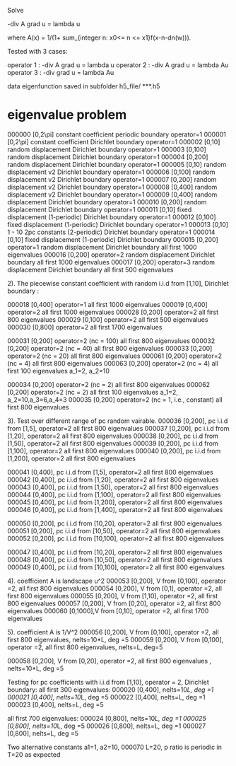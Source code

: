 Solve 

-div A grad u = lambda u

where A(x) = 1/(1+ sum_{integer n: x0<= n <= x1}f(x-n-dn(w))). 

Tested with 3 cases: 

operator 1 : -div A grad u = lambda u
operator 2 : -div A grad u = lambda Au
operator 3 : -div  grad u = lambda Au

data eigenfunction saved in subfolder h5_file/ ***.h5
# eigenvalue problem

000000   [0,2\pi]   constant coefficient    periodic boundary   operator=1 
000001   [0,2\pi]   constant coefficient    Dirichlet boundary  operator=1 
000002   [0,10]     random displacement     Dirichlet boundary  operator=1 
000003   [0,100]    random displacement     Dirichlet boundary  operator=1 
000004   [0,200]    random displacement     Dirichlet boundary  operator=1 
000005   [0,10]     random displacement v2  Dirichlet boundary   operator=1 
000006   [0,100]    random displacement v2  Dirichlet boundary   operator=1 
000007   [0,200]    random displacement v2  Dirichlet boundary   operator=1 
000008   [0,400]    random displacement v2  Dirichlet boundary  operator=1 
000009   [0,400]    random displacement     Dirichlet boundary  operator=1 
000010   [0,200]    random displacement     Dirichlet boundary  operator=1 
000011   [0,10]     fixed displacement (1-periodic)   Dirichlet boundary  operator=1 
000012   [0,100]    fixed displacement (1-periodic)   Dirichlet boundary  operator=1 
000013   [0,10]     1 - 10 2pc constants (2-periodic)   Dirichlet boundary  operator=1 
000014   [0,10]     fixed displacement (1-periodic)   Dirichlet boundary 
000015   [0,200]    operator=1 random displacement     Dirichlet boundary   all first 1000 eigenvalues
000016   [0,200]    operator=2 random displacement     Dirichlet boundary   all first 1000 eigenvalues
000017   [0,200]    operator=3 random displacement     Dirichlet boundary   all first 500 eigenvalues

2). The piecewise constant coefficient with random i.i.d from [1,10], Dirichlet boundary : 

000018   [0,400]    operator=1     all first 1000 eigenvalues
000019   [0,400]    operator=2     all first 1000 eigenvalues
000028   [0,200]    operator=2     all first 800 eigenvalues
000029   [0,100]    operator=2     all first 500 eigenvalues
000030   [0,800]    operator=2     all first 1700 eigenvalues

000031   [0,200]    operator=2  (nc = 100)  all first 800 eigenvalues
000032   [0,200]    operator=2  (nc = 40)  all first 800 eigenvalues
000033   [0,200]    operator=2  (nc = 20)  all first 800 eigenvalues
000061   [0,200]    operator=2  (nc = 4)  all first 800 eigenvalues
000063   [0,200]    operator=2  (nc = 4)  all first 100 eigenvalues a_1=2, a_2=10

000034   [0,200]    operator=2  (nc = 2)  all first 800 eigenvalues
000062   [0,200]    operator=2  (nc = 2)  all first 100 eigenvalues a_1=2, a_2=10,a_3=6,a_4=3
000035   [0,200]    operator=2  (nc = 1, i.e., constant)  all first 800 eigenvalues

3). Test over different range of pc random vairable.
000036   [0,200],  pc i.i.d from [1,5],   operator=2     all first 800 eigenvalues
000037   [0,200],  pc i.i.d from [1,20],   operator=2     all first 800 eigenvalues
000038   [0,200],  pc i.i.d from [1,50],   operator=2     all first 800 eigenvalues
000039   [0,200],  pc i.i.d from [1,100],   operator=2     all first 800 eigenvalues
000040   [0,200],  pc i.i.d from [1,200],   operator=2     all first 800 eigenvalues

000041   [0,400],  pc i.i.d from [1,5],   operator=2     all first 800 eigenvalues
000042   [0,400],  pc i.i.d from [1,20],   operator=2     all first 800 eigenvalues
000043   [0,400],  pc i.i.d from [1,50],   operator=2     all first 800 eigenvalues
000044   [0,400],  pc i.i.d from [1,100],   operator=2     all first 800 eigenvalues
000045   [0,400],  pc i.i.d from [1,200],   operator=2     all first 800 eigenvalues
000046   [0,400],  pc i.i.d from [1,400],   operator=2     all first 800 eigenvalues

000050   [0,200],  pc i.i.d from [10,20],   operator=2     all first 800 eigenvalues
000051   [0,200],  pc i.i.d from [10,50],   operator=2     all first 800 eigenvalues
000052   [0,200],  pc i.i.d from [10,100],   operator=2     all first 800 eigenvalues

000047   [0,400],  pc i.i.d from [10,20],   operator=2     all first 800 eigenvalues
000048   [0,400],  pc i.i.d from [10,50],   operator=2     all first 800 eigenvalues
000049   [0,400],  pc i.i.d from [10,100],   operator=2     all first 800 eigenvalues

4). coefficient A is landscape u^2
000053   [0,200], V from [0,100], operator =2,  all first 800 eigenvalues 
000054   [0,200], V from [0,1], operator =2,  all first 800 eigenvalues 
000055   [0,200], V from [1,10], operator =2,  all first 800 eigenvalues 
000057   [0,200], V from [0,20], operator =2,  all first 800 eigenvalues 
000060   [0,1000],V from [0,10], operator =2,  all first 1700 eigenvalues 

5). coefficient A is 1/V^2
000056   [0,200], V from [0,100], operator =2,  all first 800 eigenvalues, nelts=10*L, deg =5
000059   [0,200], V from [0,100], operator =2,  all first 800 eigenvalues, nelts=L, deg=5

000058   [0,200], V from [0,20], operator =2,  all first 800 eigenvalues , nelts=10*L, deg =5


Testing for  pc coefficients with i.i.d from [1,10], operator = 2,  Dirichlet boundary:
all first 300 eigenvalues:
000020   [0,400], nelts=10*L, deg =1
000021   [0,400], nelts=10*L, deg =5
000022   [0,400], nelts=L, deg =1
000023   [0,400], nelts=L, deg =5

all first 700 eigenvalues:
000024   [0,800], nelts=10*L, deg =1
000025   [0,800], nelts=10*L, deg =5
000026   [0,800], nelts=L, deg =1
000027   [0,800], nelts=L, deg =5



Two alternative constants a1=1, a2=10, 
000070 L=20, p ratio is periodic in T=20 as expected